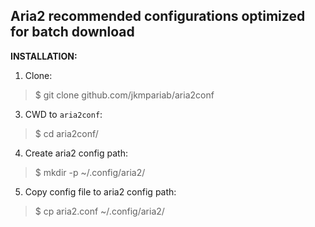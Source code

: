 ## Aria2 recommended configurations optimized for batch download
**INSTALLATION:**

 1. Clone:
> $ git clone github.com/jkmpariab/aria2conf
 3. CWD to `aria2conf`:
> $ cd aria2conf/
 4. Create aria2 config path: 
> $ mkdir -p ~/.config/aria2/
 5. Copy config file to aria2 config path:
> $ cp aria2.conf ~/.config/aria2/
